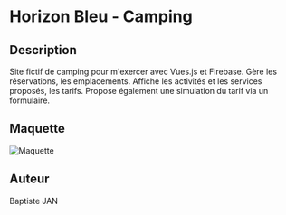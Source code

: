 # Horizon Bleu - Camping

## Description

Site fictif de camping pour m'exercer avec Vues.js et Firebase.
Gère les réservations, les emplacements. Affiche les activités et les services proposés, les tarifs. Propose également une simulation du tarif via un formulaire.

## Maquette

![Maquette](https://www.figma.com/file/8VUEcR6UUVlMiXPKdIee4x/Horizon-Bleu?type=design&node-id=0%3A1&mode=design&t=0sT9rwmpC2Txca9s-1)

## Auteur

Baptiste JAN

